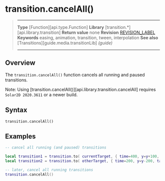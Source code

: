 # transition.cancelAll()

> --------------------- ------------------------------------------------------------------------------------------
> __Type__              [Function][api.type.Function]
> __Library__           [transition.*][api.library.transition]
> __Return value__      none
> __Revision__          [REVISION_LABEL](REVISION_URL)
> __Keywords__          easing, animation, transition, tween, interpolation
> __See also__			[Transitions][guide.media.transitionLib] _(guide)_
> --------------------- ------------------------------------------------------------------------------------------


## Overview

The `transition.cancelAll()` function cancels all running and paused transitions.

Note: Using [transition.cancelAll()][api.library.transition.cancelAll] requires `Solar2D 2020.3611` or a newer build.


## Syntax

	transition.cancelAll()


## Examples

``````lua
-- cancel all running (and paused) transitions

local transition1 = transition.to( currentTarget, { time=400, y=y+100, iterations=5, tag="transTag" } )
local transition2 = transition.to( otherTarget, { time=200, y=y-200, tag="transTag" } )

-- later, cancel all running transitions
transition.cancelAll()
``````